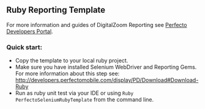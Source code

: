 ## Ruby Reporting Template

For more information and guides of DigitalZoom Reporting see [Perfecto Developers Portal](http://developers.perfectomobile.com/display/PD/Reporting).</br>

### Quick start:
- Copy the template to your local ruby project.
- Make sure you have installed Selenium WebDriver and Reporting Gems.
For more information about this step see: http://developers.perfectomobile.com/display/PD/Download#Download-Ruby 
- Run as ruby unit test via your IDE or using `Ruby PerfectoSeleniumRubyTemplate` from the command line. 